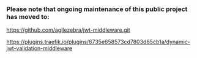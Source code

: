 ### Please note that ongoing maintenance of this public project has moved to:
https://github.com/agilezebra/jwt-middleware.git


https://plugins.traefik.io/plugins/6735e658573cd7803d65cb1a/dynamic-jwt-validation-middleware
